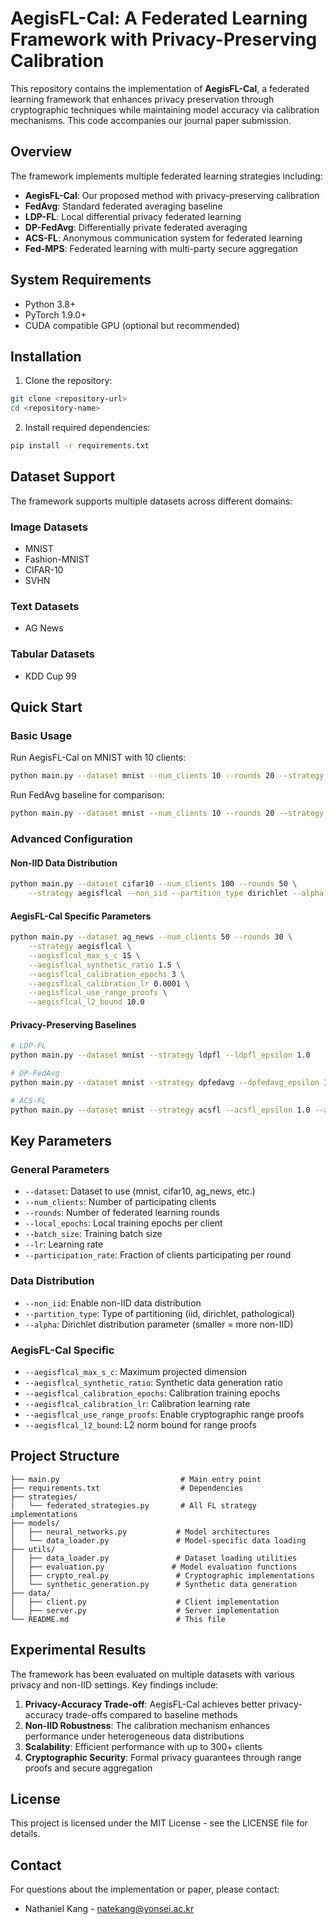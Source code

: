 # AegisFL-Cal: A Federated Learning Framework with Privacy-Preserving Calibration

This repository contains the implementation of **AegisFL-Cal**, a federated learning framework that enhances privacy preservation through cryptographic techniques while maintaining model accuracy via calibration mechanisms. This code accompanies our journal paper submission.

## Overview

The framework implements multiple federated learning strategies including:
- **AegisFL-Cal**: Our proposed method with privacy-preserving calibration
- **FedAvg**: Standard federated averaging baseline
- **LDP-FL**: Local differential privacy federated learning
- **DP-FedAvg**: Differentially private federated averaging
- **ACS-FL**: Anonymous communication system for federated learning
- **Fed-MPS**: Federated learning with multi-party secure aggregation

## System Requirements

- Python 3.8+
- PyTorch 1.9.0+
- CUDA compatible GPU (optional but recommended)

## Installation

1. Clone the repository:
```bash
git clone <repository-url>
cd <repository-name>
```

2. Install required dependencies:
```bash
pip install -r requirements.txt
```

## Dataset Support

The framework supports multiple datasets across different domains:

### Image Datasets
- MNIST
- Fashion-MNIST  
- CIFAR-10
- SVHN


### Text Datasets
- AG News


### Tabular Datasets
- KDD Cup 99

## Quick Start

### Basic Usage

Run AegisFL-Cal on MNIST with 10 clients:
```bash
python main.py --dataset mnist --num_clients 10 --rounds 20 --strategy aegisflcal
```

Run FedAvg baseline for comparison:
```bash
python main.py --dataset mnist --num_clients 10 --rounds 20 --strategy fedavg
```

### Advanced Configuration

#### Non-IID Data Distribution
```bash
python main.py --dataset cifar10 --num_clients 100 --rounds 50 \
    --strategy aegisflcal --non_iid --partition_type dirichlet --alpha 0.1
```

#### AegisFL-Cal Specific Parameters
```bash
python main.py --dataset ag_news --num_clients 50 --rounds 30 \
    --strategy aegisflcal \
    --aegisflcal_max_s_c 15 \
    --aegisflcal_synthetic_ratio 1.5 \
    --aegisflcal_calibration_epochs 3 \
    --aegisflcal_calibration_lr 0.0001 \
    --aegisflcal_use_range_proofs \
    --aegisflcal_l2_bound 10.0
```

#### Privacy-Preserving Baselines
```bash
# LDP-FL
python main.py --dataset mnist --strategy ldpfl --ldpfl_epsilon 1.0

# DP-FedAvg  
python main.py --dataset mnist --strategy dpfedavg --dpfedavg_epsilon 1.0 --dpfedavg_clip_norm 1.0

# ACS-FL
python main.py --dataset mnist --strategy acsfl --acsfl_epsilon 1.0 --acsfl_eta_compression_ratio 0.1
```

## Key Parameters

### General Parameters
- `--dataset`: Dataset to use (mnist, cifar10, ag_news, etc.)
- `--num_clients`: Number of participating clients
- `--rounds`: Number of federated learning rounds
- `--local_epochs`: Local training epochs per client
- `--batch_size`: Training batch size
- `--lr`: Learning rate
- `--participation_rate`: Fraction of clients participating per round

### Data Distribution
- `--non_iid`: Enable non-IID data distribution
- `--partition_type`: Type of partitioning (iid, dirichlet, pathological)
- `--alpha`: Dirichlet distribution parameter (smaller = more non-IID)

### AegisFL-Cal Specific
- `--aegisflcal_max_s_c`: Maximum projected dimension
- `--aegisflcal_synthetic_ratio`: Synthetic data generation ratio
- `--aegisflcal_calibration_epochs`: Calibration training epochs
- `--aegisflcal_calibration_lr`: Calibration learning rate
- `--aegisflcal_use_range_proofs`: Enable cryptographic range proofs
- `--aegisflcal_l2_bound`: L2 norm bound for range proofs

## Project Structure

```
├── main.py                           # Main entry point
├── requirements.txt                  # Dependencies
├── strategies/
│   └── federated_strategies.py       # All FL strategy implementations
├── models/
│   ├── neural_networks.py           # Model architectures
│   └── data_loader.py               # Model-specific data loading
├── utils/
│   ├── data_loader.py               # Dataset loading utilities
│   ├── evaluation.py               # Model evaluation functions
│   ├── crypto_real.py               # Cryptographic implementations
│   └── synthetic_generation.py      # Synthetic data generation
├── data/
│   ├── client.py                    # Client implementation
│   ├── server.py                    # Server implementation
└── README.md                        # This file
```

## Experimental Results

The framework has been evaluated on multiple datasets with various privacy and non-IID settings. Key findings include:

1. **Privacy-Accuracy Trade-off**: AegisFL-Cal achieves better privacy-accuracy trade-offs compared to baseline methods
2. **Non-IID Robustness**: The calibration mechanism enhances performance under heterogeneous data distributions
3. **Scalability**: Efficient performance with up to 300+ clients
4. **Cryptographic Security**: Formal privacy guarantees through range proofs and secure aggregation



## License

This project is licensed under the MIT License - see the LICENSE file for details.

## Contact

For questions about the implementation or paper, please contact:
- Nathaniel Kang - natekang@yonsei.ac.kr


